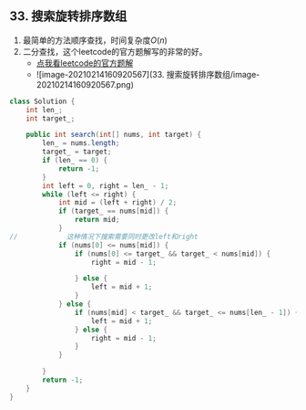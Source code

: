 ## 33. 搜索旋转排序数组

1.  最简单的方法顺序查找，时间复杂度$O(n)$
2.  二分查找，这个leetcode的官方题解写的非常的好。
    *   [点我看leetcode的官方题解](https://leetcode-cn.com/problems/search-in-rotated-sorted-array/solution/sou-suo-xuan-zhuan-pai-xu-shu-zu-by-leetcode-solut/)
    *   ![image-20210214160920567](33. 搜索旋转排序数组/image-20210214160920567.png)

```java
class Solution {
    int len_;
    int target_;

    public int search(int[] nums, int target) {
        len_ = nums.length;
        target_ = target;
        if (len_ == 0) {
            return -1;
        }
        int left = 0, right = len_ - 1;
        while (left <= right) {
            int mid = (left + right) / 2;
            if (target_ == nums[mid]) {
                return mid;
            }
//            这种情况下搜索需要同时更改left和right
            if (nums[0] <= nums[mid]) {
                if (nums[0] <= target_ && target_ < nums[mid]) {
                    right = mid - 1;

                } else {
                    left = mid + 1;
                }
            } else {
                if (nums[mid] < target_ && target_ <= nums[len_ - 1]) {
                    left = mid + 1;
                } else {
                    right = mid - 1;
                }
            }

        }
        return -1;
    }
}
```

